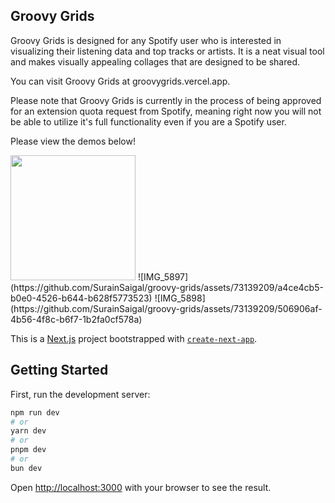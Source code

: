## Groovy Grids

Groovy Grids is designed for any Spotify user who is interested in visualizing their listening data and top tracks or artists. It is a neat visual tool and makes visually appealing collages that are designed to be shared. 

You can visit Groovy Grids at groovygrids.vercel.app.

Please note that Groovy Grids is currently in the process of being approved for an extension quota request from Spotify, meaning right now you will not be able to utilize it's full functionality even if you are a Spotify user.

Please view the demos below!


<img src="[https://your-image-url.type](https://github.com/SurainSaigal/groovy-grids/assets/73139209/9e1a980d-0da1-4548-abcb-44f96ff7f3a2)" width="200">
![IMG_5897](https://github.com/SurainSaigal/groovy-grids/assets/73139209/a4ce4cb5-b0e0-4526-b644-b628f5773523)
![IMG_5898](https://github.com/SurainSaigal/groovy-grids/assets/73139209/506906af-4b56-4f8c-b6f7-1b2fa0cf578a)









This is a [Next.js](https://nextjs.org/) project bootstrapped with [`create-next-app`](https://github.com/vercel/next.js/tree/canary/packages/create-next-app).

## Getting Started

First, run the development server:

```bash
npm run dev
# or
yarn dev
# or
pnpm dev
# or
bun dev
```

Open [http://localhost:3000](http://localhost:3000) with your browser to see the result.
